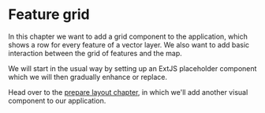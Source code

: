 # Feature grid

In this chapter we want to add a grid component to the application, which shows a row for every feature of a vector layer. We also want to add basic interaction between the grid of features and the map.

We will start in the usual way by setting up an ExtJS placeholder component which we will then gradually enhance or replace.

Head over to the [prepare layout chapter](prepare-layout.md), in which we'll add another visual component to our application.
